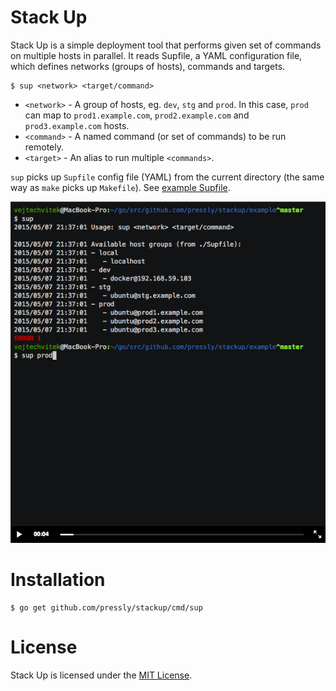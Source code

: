 Stack Up
========

Stack Up is a simple deployment tool that performs given set of commands on multiple hosts in parallel. It reads Supfile, a YAML configuration file, which defines networks (groups of hosts), commands and targets.

    $ sup <network> <target/command>

- `<network>` - A group of hosts, eg. `dev`, `stg` and `prod`. In this case, `prod` can map to `prod1.example.com`, `prod2.example.com` and `prod3.example.com` hosts.
- `<command>` - A named command (or set of commands) to be run remotely.
- `<target>` - An alias to run multiple `<commands>`.

`sup` picks up `Supfile` config file (YAML) from the current directory (the same way as `make` picks up `Makefile`). See [example Supfile](./example/Supfile).

[![Sup](./example/sup.png)](https://asciinema.org/a/19658)

# Installation

    $ go get github.com/pressly/stackup/cmd/sup

# License
Stack Up is licensed under the [MIT License](./LICENSE).
